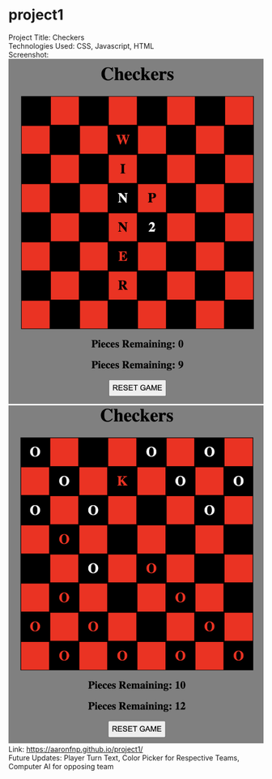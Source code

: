 # project1

Project Title: Checkers
<br>
Technologies Used: CSS, Javascript, HTML
<br>
Screenshot:
<br>
![Alt text](https://github.com/aaronfnp/project1/blob/main/Screenshot1.png?raw=true "Screenshot1")
<br>
![Alt text](https://github.com/aaronfnp/project1/blob/main/Screenshot2.png?raw=true "Screenshot1")
<br>
Link: https://aaronfnp.github.io/project1/
<br>
Future Updates: Player Turn Text, Color Picker for Respective Teams, Computer AI for opposing team
<br>
